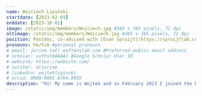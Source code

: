 ```yaml
---
name: Wojciech Lipiński
startdate: [2023-02-01]
enddate: [2023-10-01]
image: /static/img/members/Wojciech.jpg #365 x 365 pixels, 72 dpi
altimage: /static/img/members/Wojciech.jpg #365 x 365 pixels, 72 dpi
position: Postdoc, co-advised with [Evan Spruijt](https://spruijtlab.com/)
pronouns: he/him #personal pronouns
# email: jorine (at) eeftenslab.com #Preferred public email address
# scholar: vufhst0AAAAJ #Google Scholar User ID
# website: https://website.com/
# twitter: drjorine
# linkedin: wojteklipinski
# orcid: 0000-0001-6784-9955
description: "Hi! My name is Wojtek and in February 2023 I joined the Eeftens team as a postdoctoral researcher. I received my MSc in Organic Chemistry from the Łódź University of Technology (Poland). Then I did my PhD in the lab of Evan Spruijt at Radboud University, studying the relations between liquid-liquid phase separation and aggregation of proteins. Now I will be working on determining the viscoelastic properties of protein condensates inside living cells. Outside the lab, I enjoy shooting old cars with old cameras."
---
```

